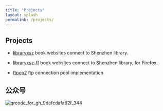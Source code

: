 ```yaml
---
title: "Projects"
layout: splash 
permalink: /projects/
---
```


## Projects
- [libraryxsz](https://microsoftedge.microsoft.com/addons/detail/pliidlklcjdphkaggkgbgojioiabiooa)
book websites connect to Shenzhen library.
- [libraryxsz-ff](https://addons.mozilla.org/en-US/firefox/addon/%E5%9B%BE%E4%B9%A6%E7%BD%91%E7%AB%99x%E6%B7%B1%E5%9C%B3%E5%9B%BE%E4%B9%A6%E9%A6%86/)
book websites connect to Shenzhen library, for Firefox.

- [ftpcp2](https://github.com/honwhy/ftpcp2)
ftp connection pool implementation

## 公众号
![qrcode_for_gh_9defcdafa62f_344](https://user-images.githubusercontent.com/2212273/209985800-347fde6d-52a3-40ea-8f41-6a8900e88bf0.jpg)